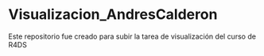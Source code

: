 # Visualizacion_AndresCalderon

Este repositorio fue creado para subir la tarea de visualización del curso de R4DS
